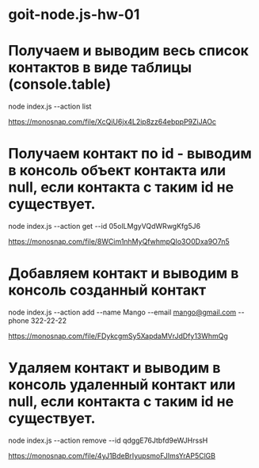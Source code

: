 # goit-node.js-hw-01

# Получаем и выводим весь список контактов в виде таблицы (console.table)

node index.js --action list

https://monosnap.com/file/XcQiU6jx4L2ip8zz64ebppP9ZiJAOc

# Получаем контакт по id - выводим в консоль объект контакта или null, если контакта с таким id не существует.

node index.js --action get --id 05olLMgyVQdWRwgKfg5J6

https://monosnap.com/file/8WCim1nhMyQfwhmpQlo3O0Dxa9O7n5

# Добавляем контакт и выводим в консоль созданный контакт

node index.js --action add --name Mango --email mango@gmail.com --phone 322-22-22

https://monosnap.com/file/FDykcgmSy5XapdaMVrJdDfy13WhmQg

# Удаляем контакт и выводим в консоль удаленный контакт или null, если контакта с таким id не существует.

node index.js --action remove --id qdggE76Jtbfd9eWJHrssH

https://monosnap.com/file/4yJ1BdeBrIyupsmoFJImsYrAP5ClGB
